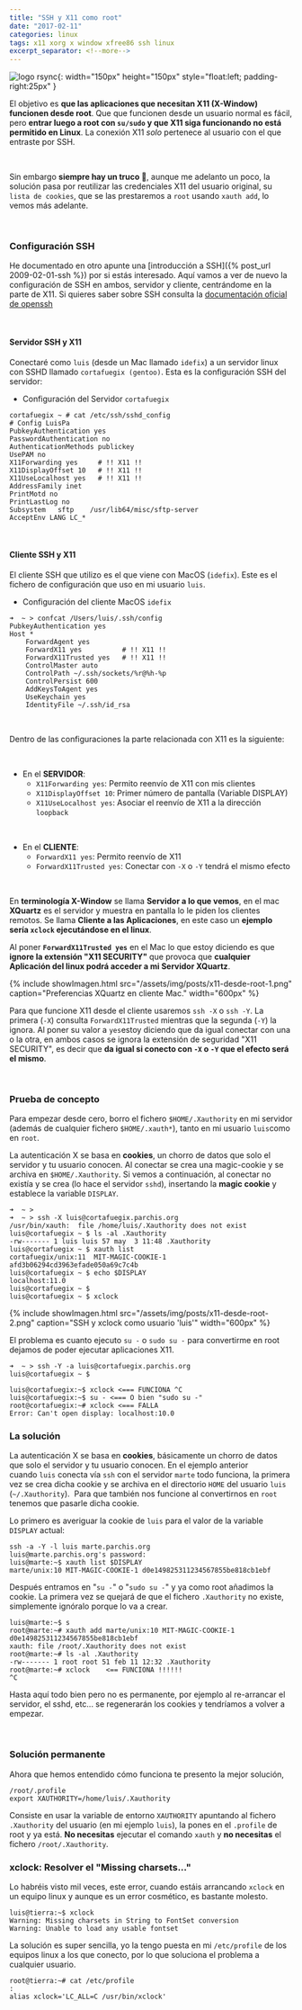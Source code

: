 ```yaml
---
title: "SSH y X11 como root"
date: "2017-02-11"
categories: linux
tags: x11 xorg x window xfree86 ssh linux
excerpt_separator: <!--more-->
---
```



![logo rsync](/assets/img/posts/logo-XOrg.svg){: width="150px" height="150px" style="float:left; padding-right:25px" } 

El objetivo es **que las aplicaciones que necesitan X11 (X-Window) funcionen desde root**. Que que funcionen desde un usuario normal es fácil, pero **entrar luego a root con `su/sudo` y que X11 siga funcionando no está permitido en Linux**. La conexión X11 *solo* pertenece al usuario con el que entraste por SSH. 

<br clear="left"/>
<!--more-->

Sin embargo **siempre hay un truco 🤗**, aunque me adelanto un poco, la solución pasa por reutilizar las credenciales X11 del usuario original, su `lista de cookies`, que se las prestaremos a `root` usando `xauth add`, lo vemos más adelante. 

<br/> 

### Configuración SSH

He documentado en otro apunte una [introducción a SSH]({% post_url 2009-02-01-ssh %}) por si estás interesado. Aquí vamos a ver de nuevo la configuración de SSH en ambos, servidor y cliente, centrándome en la parte de X11. Si quieres saber sobre SSH consulta la [documentación oficial de openssh](https://www.openssh.com/manual.html)

<br/> 

#### Servidor SSH y X11

Conectaré como `luis` (desde un Mac llamado `idefix`) a un servidor linux con SSHD llamado `cortafuegix (gentoo)`. Esta es la configuración SSH del servidor: 

* Configuración del Servidor `cortafuegix`

```
cortafuegix ~ # cat /etc/ssh/sshd_config
# Config LuisPa
PubkeyAuthentication yes
PasswordAuthentication no
AuthenticationMethods publickey
UsePAM no
X11Forwarding yes     # !! X11 !!
X11DisplayOffset 10   # !! X11 !!
X11UseLocalhost yes   # !! X11 !!
AddressFamily inet
PrintMotd no
PrintLastLog no
Subsystem	sftp	/usr/lib64/misc/sftp-server
AcceptEnv LANG LC_*
```

<br/> 

#### Cliente SSH y X11

El cliente SSH que utilizo es el que viene con MacOS (`idefix`). Este es el fichero de configuración que uso en mi usuario `luis`. 

* Configuración del cliente MacOS `idefix`

```
➜  ~ > confcat /Users/luis/.ssh/config 
PubkeyAuthentication yes
Host *
    ForwardAgent yes        
    ForwardX11 yes          # !! X11 !!
    ForwardX11Trusted yes   # !! X11 !!
    ControlMaster auto
    ControlPath ~/.ssh/sockets/%r@%h-%p
    ControlPersist 600
    AddKeysToAgent yes
    UseKeychain yes
    IdentityFile ~/.ssh/id_rsa
```

<br/>

Dentro de las configuraciones la parte relacionada con X11 es la siguiente: 

<br/>

* En el **SERVIDOR**: 
  * `X11Forwarding yes`: Permito reenvío de X11 con mis clientes
  * `X11DisplayOffset 10`: Primer número de pantalla (Variable DISPLAY)
  * `X11UseLocalhost yes`: Asociar el reenvío de X11 a la dirección `loopback`

<br/>

* En el **CLIENTE**:
  * `ForwardX11 yes`: Permito reenvío de X11
  * `ForwardX11Trusted yes`: Conectar con `-X` o `-Y` tendrá el mismo efecto
 
<br/>

En **terminología X-Window** se llama **Servidor a lo que vemos**, en el mac **XQuartz** es el servidor y muestra en pantalla lo le piden los clientes remotos. Se llama **Cliente a las Aplicaciones**, en este caso un **ejemplo sería `xclock` ejecutándose en el linux**.

Al poner **`ForwardX11Trusted yes`** en el Mac lo que estoy diciendo es que **ignore la extensión "X11 SECURITY"** que provoca que **cualquier Aplicación del linux podrá acceder a mi Servidor XQuartz**. 

{% include showImagen.html 
      src="/assets/img/posts/x11-desde-root-1.png" 
      caption="Preferencias XQuartz en cliente Mac." 
      width="600px"
      %}

Para que funcione X11 desde el cliente usaremos `ssh -X` o `ssh -Y`. La primera (`-X`) consulta `ForwardX11Trusted` mientras que la segunda (`-Y`) la ignora. Al poner su valor a `yes`estoy diciendo que da igual conectar con una o la otra, en ambos casos se ignora la extensión de seguridad "X11 SECURITY", es decir que **da igual si conecto con `-X` o `-Y` que el efecto será el mismo**.


<br/> 

### Prueba de concepto

Para empezar desde cero, borro el fichero `$HOME/.Xauthority` en mi servidor (además de cualquier fichero `$HOME/.xauth*`), tanto en mi usuario `luis`como en `root`.

La autenticación X se basa en **cookies**, un chorro de datos que solo el servidor y tu usuario conocen. Al conectar se crea una magic-cookie y se archiva en `$HOME/.Xauthority`. Si vemos a continuación, al conectar no existía y se crea (lo hace el servidor `sshd`), insertando la **magic cookie** y establece la variable `DISPLAY`. 

```
➜  ~ > 
➜  ~ > ssh -X luis@cortafuegix.parchis.org 
/usr/bin/xauth:  file /home/luis/.Xauthority does not exist
luis@cortafuegix ~ $ ls -al .Xauthority 
-rw------- 1 luis luis 57 may  3 11:48 .Xauthority
luis@cortafuegix ~ $ xauth list
cortafuegix/unix:11  MIT-MAGIC-COOKIE-1  afd3b06294cd3963efade050a69c7c4b
luis@cortafuegix ~ $ echo $DISPLAY
localhost:11.0
luis@cortafuegix ~ $ 
luis@cortafuegix ~ $ xclock
```

{% include showImagen.html 
      src="/assets/img/posts/x11-desde-root-2.png" 
      caption="SSH y xclock como usuario 'luis'" 
      width="600px"
      %}

El problema es cuanto ejecuto `su -` o `sudo su -` para convertirme en root dejamos de poder ejecutar aplicaciones X11. 

```
➜  ~ > ssh -Y -a luis@cortafuegix.parchis.org
luis@cortafuegix ~ $

luis@cortafuegix:~$ xclock <=== FUNCIONA ^C 
luis@cortafuegix:~$ su - <=== O bien "sudo su -" 
root@cortafuegix:~# xclock <=== FALLA 
Error: Can't open display: localhost:10.0
```

### La solución

La autenticación X se basa en **cookies**, básicamente un chorro de datos que solo el servidor y tu usuario conocen. En el ejemplo anterior cuando `luis` conecta vía `ssh` con el servidor `marte` todo funciona, la primera vez se crea dicha cookie y se archiva en el directorio `HOME` del usuario `luis` (`~/.Xauthority`).  Para que también nos funcione al convertirnos en `root` tenemos que pasarle dicha cookie.

Lo primero es averiguar la cookie de `luis` para el valor de la variable `DISPLAY` actual:

```
ssh -a -Y -l luis marte.parchis.org
luis@marte.parchis.org's password:
luis@marte:~$ xauth list $DISPLAY
marte/unix:10 MIT-MAGIC-COOKIE-1 d0e149825311234567855be818cb1ebf
```

Después entramos en "`su -`" o "`sudo su -`" y ya como root añadimos la cookie. La primera vez se quejará de que el fichero `.Xauthority` no existe, simplemente ignóralo porque lo va a crear.

```
luis@marte:~$ s
root@marte:~# xauth add marte/unix:10 MIT-MAGIC-COOKIE-1 d0e149825311234567855be818cb1ebf
xauth: file /root/.Xauthority does not exist
root@marte:~# ls -al .Xauthority
-rw------- 1 root root 51 feb 11 12:32 .Xauthority
root@marte:~# xclock    <== FUNCIONA !!!!!!
^C
```

Hasta aquí todo bien pero no es permanente, por ejemplo al re-arrancar el servidor, el sshd, etc... se regenerarán los cookies y tendríamos a volver a empezar.

<br/>

### Solución permanente

Ahora que hemos entendido cómo funciona te presento la mejor solución,

```
/root/.profile
export XAUTHORITY=/home/luis/.Xauthority
```


Consiste en usar la variable de entorno `XAUTHORITY` apuntando al fichero `.Xauthority` del usuario (en mi ejemplo `luis`), la pones en el `.profile` de root y ya está. **No necesitas** ejecutar el comando `xauth` y **no necesitas** el fichero `/root/.Xauthority`.



### xclock: Resolver el "Missing charsets..."

Lo habréis visto mil veces, este error, cuando estáis arrancando `xclock` en un equipo linux y aunque es un error cosmético, es bastante molesto.

```
luis@tierra:~$ xclock
Warning: Missing charsets in String to FontSet conversion
Warning: Unable to load any usable fontset
```

La solución es super sencilla, yo la tengo puesta en mi `/etc/profile` de los equipos linux a los que conecto, por lo que soluciona el problema a cualquier usuario.

```
root@tierra:~# cat /etc/profile
:
alias xclock='LC_ALL=C /usr/bin/xclock'
````


